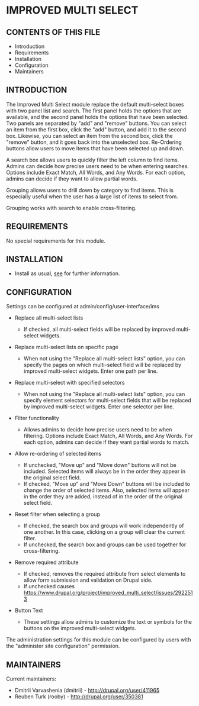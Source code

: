 # IMPROVED MULTI SELECT

## CONTENTS OF THIS FILE

 - Introduction
 - Requirements
 - Installation
 - Configuration
 - Maintainers


## INTRODUCTION

The Improved Multi Select module replace the default multi-select boxes with two
panel list and search. The first panel holds the options that are available, and
the second panel holds the options that have been selected. Two panels are
separated by "add" and "remove" buttons. You can select an item from the first
box, click the "add" button, and add it to the second box. Likewise, you can
select an item from the second box, click the "remove" button, and it goes back
into the unselected box. Re-Ordering buttons allow users to move items that
have been selected up and down.

A search box allows users to quickly filter the left column to find items.
Admins can decide how precise users need to be when entering searches.
Options include Exact Match, All Words, and Any Words.
For each option, admins can decide if they want to allow partial words.

Grouping allows users to drill down by category to find items. This is
especially useful when the user has a large list of items to select from.

Grouping works with search to enable cross-filtering.


## REQUIREMENTS

No special requirements for this module.


## INSTALLATION

- Install as usual, [see](http://drupal.org/node/70151) for further information.


## CONFIGURATION

Settings can be configured at admin/config/user-interface/ims

 - Replace all multi-select lists
   - If checked, all multi-select fields will be replaced by improved
     multi-select widgets.

 - Replace multi-select lists on specific page
   - When not using the "Replace all multi-select lists" option, you can specify
     the pages on which multi-select field will be replaced by improved
     multi-select widgets. Enter one path per line.

 - Replace multi-select with specified selectors
   - When not using the "Replace all multi-select lists" option, you can specify
     element selectors for multi-select fields that will be replaced by improved
     multi-select widgets. Enter one selector per line.

 - Filter functionality
   - Allows admins to decide how precise users need to be when filtering.
     Options include Exact Match, All Words, and Any Words.
     For each option, admins can decide if they want partial words to match.

 - Allow re-ordering of selected items
   - If unchecked, "Move up" and "Move down" buttons will not be included.
     Selected items will always be in the order they appear in the original
     select field.
   - If checked, "Move up" and "Move Down" buttons will be included to change
     the order of selected items.
     Also, selected items will appear in the order they are added, instead of
     in the order of the original select field.

 - Reset filter when selecting a group
   - If checked, the search box and groups will work independently of one
     another. In this case, clicking on a group will clear the current filter.
   - If unchecked, the search box and groups can be used together for
     cross-filtering.

 - Remove required attribute
   - If checked, removes the required attribute from select elements to allow
     form submission and validation on Drupal side.
   - If unchecked causes <https://www.drupal.org/project/improved_multi_select/issues/2922513>

 - Button Text
   - These settings allow admins to customize the text or symbols for the
     buttons on the improved multi-select widgets.

The administration settings for this module can be configured by users with the
"administer site configuration" permission.


## MAINTAINERS

Current maintainers:
- Dmitrii Varvashenia (dmitrii) - <http://drupal.org/user/411965>
- Reuben Turk (rooby) - <http://drupal.org/user/350381>
